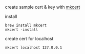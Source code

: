 create sample cert & key with [mkcert](https://github.com/FiloSottile/mkcert)

install
```
brew install mkcert
mkcert -install
```

create cert for localhost
```
mkcert localhost 127.0.0.1
```
